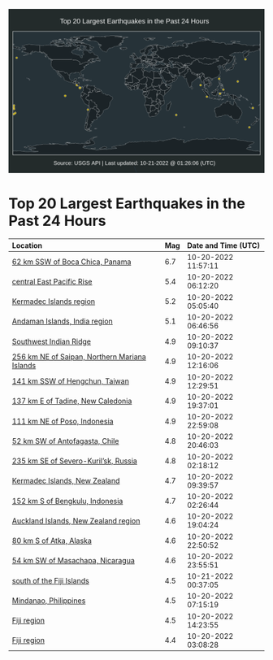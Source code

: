 ![Map](./map.png)

# Top 20 Largest Earthquakes in the Past 24 Hours

| Location | Mag | Date and Time (UTC) |
|:---|:---|:---|
| [62 km SSW of Boca Chica, Panama](https://earthquake.usgs.gov/earthquakes/eventpage/us6000iv6c) | 6.7 | 10-20-2022 11:57:11 |
| [central East Pacific Rise](https://earthquake.usgs.gov/earthquakes/eventpage/us6000iv32) | 5.4 | 10-20-2022 06:12:20 |
| [Kermadec Islands region](https://earthquake.usgs.gov/earthquakes/eventpage/us6000iv2r) | 5.2 | 10-20-2022 05:05:40 |
| [Andaman Islands, India region](https://earthquake.usgs.gov/earthquakes/eventpage/us6000iv38) | 5.1 | 10-20-2022 06:46:56 |
| [Southwest Indian Ridge](https://earthquake.usgs.gov/earthquakes/eventpage/us6000iv5v) | 4.9 | 10-20-2022 09:10:37 |
| [256 km NE of Saipan, Northern Mariana Islands](https://earthquake.usgs.gov/earthquakes/eventpage/us6000iv6l) | 4.9 | 10-20-2022 12:16:06 |
| [141 km SSW of Hengchun, Taiwan](https://earthquake.usgs.gov/earthquakes/eventpage/us6000iv6k) | 4.9 | 10-20-2022 12:29:51 |
| [137 km E of Tadine, New Caledonia](https://earthquake.usgs.gov/earthquakes/eventpage/us6000ivc0) | 4.9 | 10-20-2022 19:37:01 |
| [111 km NE of Poso, Indonesia](https://earthquake.usgs.gov/earthquakes/eventpage/us6000ivdu) | 4.9 | 10-20-2022 22:59:08 |
| [52 km SW of Antofagasta, Chile](https://earthquake.usgs.gov/earthquakes/eventpage/us6000ivck) | 4.8 | 10-20-2022 20:46:03 |
| [235 km SE of Severo-Kuril’sk, Russia](https://earthquake.usgs.gov/earthquakes/eventpage/us6000iv1j) | 4.8 | 10-20-2022 02:18:12 |
| [Kermadec Islands, New Zealand](https://earthquake.usgs.gov/earthquakes/eventpage/us6000iv5t) | 4.7 | 10-20-2022 09:39:57 |
| [152 km S of Bengkulu, Indonesia](https://earthquake.usgs.gov/earthquakes/eventpage/us6000iv1l) | 4.7 | 10-20-2022 02:26:44 |
| [Auckland Islands, New Zealand region](https://earthquake.usgs.gov/earthquakes/eventpage/us6000ivbq) | 4.6 | 10-20-2022 19:04:24 |
| [80 km S of Atka, Alaska](https://earthquake.usgs.gov/earthquakes/eventpage/us6000ivdr) | 4.6 | 10-20-2022 22:50:52 |
| [54 km SW of Masachapa, Nicaragua](https://earthquake.usgs.gov/earthquakes/eventpage/us6000ive2) | 4.6 | 10-20-2022 23:55:51 |
| [south of the Fiji Islands](https://earthquake.usgs.gov/earthquakes/eventpage/us6000ive5) | 4.5 | 10-21-2022 00:37:05 |
| [Mindanao, Philippines](https://earthquake.usgs.gov/earthquakes/eventpage/us6000iv3r) | 4.5 | 10-20-2022 07:15:19 |
| [Fiji region](https://earthquake.usgs.gov/earthquakes/eventpage/us6000iv7j) | 4.5 | 10-20-2022 14:23:55 |
| [Fiji region](https://earthquake.usgs.gov/earthquakes/eventpage/us6000iv20) | 4.4 | 10-20-2022 03:08:28 |

